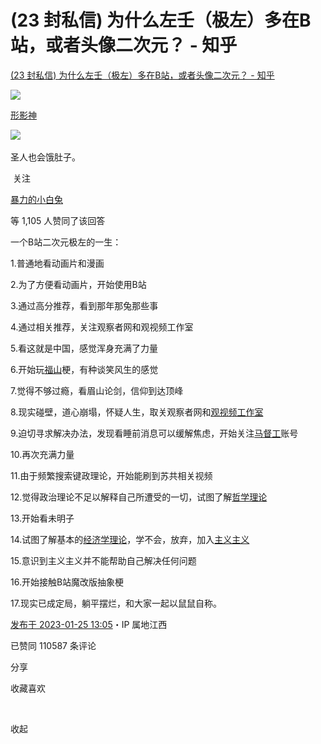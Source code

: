 # (23 封私信) 为什么左壬（极左）多在B站，或者头像二次元？ - 知乎
[(23 封私信) 为什么左壬（极左）多在B站，或者头像二次元？ - 知乎](https://www.zhihu.com/question/546163254/answer/2859376030) 

 [![](https://pic1.zhimg.com/99edf5f59801a34e627f6911e0d6e263_l.jpg?source=1940ef5c)
](//www.zhihu.com/people/wang-fu-jian)

[形影神](//www.zhihu.com/people/wang-fu-jian)

​![](https://picx.zhimg.com/v2-4812630bc27d642f7cafcd6cdeca3d7a.jpg?source=88ceefae)

圣人也会饿肚子。

​ 关注

[暴力的小白兔](//www.zhihu.com/people/36-35-97-57)

等 1,105 人赞同了该回答

一个B站二次元极左的一生：

1.普通地看动画片和漫画

2.为了方便看动画片，开始使用B站

3.通过高分推荐，看到那年那兔那些事

4.通过相关推荐，关注观察者网和观视频工作室

5.看这就是中国，感觉浑身充满了力量

6.开始玩[福山](https://www.zhihu.com/search?q=%E7%A6%8F%E5%B1%B1&search_source=Entity&hybrid_search_source=Entity&hybrid_search_extra=%7B%22sourceType%22%3A%22answer%22%2C%22sourceId%22%3A2859376030%7D)梗，有种谈笑风生的感觉

7.觉得不够过瘾，看眉山论剑，信仰到达顶峰

8.现实碰壁，道心崩塌，怀疑人生，取关观察者网和[观视频工作室](https://www.zhihu.com/search?q=%E8%A7%82%E8%A7%86%E9%A2%91%E5%B7%A5%E4%BD%9C%E5%AE%A4&search_source=Entity&hybrid_search_source=Entity&hybrid_search_extra=%7B%22sourceType%22%3A%22answer%22%2C%22sourceId%22%3A2859376030%7D)

9.迫切寻求解决办法，发现看睡前消息可以缓解焦虑，开始关注[马督工](https://www.zhihu.com/search?q=%E9%A9%AC%E7%9D%A3%E5%B7%A5&search_source=Entity&hybrid_search_source=Entity&hybrid_search_extra=%7B%22sourceType%22%3A%22answer%22%2C%22sourceId%22%3A2859376030%7D)账号

10.再次充满力量

11.由于频繁搜索键政理论，开始能刷到苏共相关视频

12.觉得政治理论不足以解释自己所遭受的一切，试图了解[哲学理论](https://www.zhihu.com/search?q=%E5%93%B2%E5%AD%A6%E7%90%86%E8%AE%BA&search_source=Entity&hybrid_search_source=Entity&hybrid_search_extra=%7B%22sourceType%22%3A%22answer%22%2C%22sourceId%22%3A2859376030%7D)

13.开始看未明子

14.试图了解基本的[经济学理论](https://www.zhihu.com/search?q=%E7%BB%8F%E6%B5%8E%E5%AD%A6%E7%90%86%E8%AE%BA&search_source=Entity&hybrid_search_source=Entity&hybrid_search_extra=%7B%22sourceType%22%3A%22answer%22%2C%22sourceId%22%3A2859376030%7D)，学不会，放弃，加入[主义主义](https://www.zhihu.com/search?q=%E4%B8%BB%E4%B9%89%E4%B8%BB%E4%B9%89&search_source=Entity&hybrid_search_source=Entity&hybrid_search_extra=%7B%22sourceType%22%3A%22answer%22%2C%22sourceId%22%3A2859376030%7D)

15.意识到主义主义并不能帮助自己解决任何问题

16.开始接触B站魔改版抽象梗

17.现实已成定局，躺平摆烂，和大家一起以鼠鼠自称。

[发布于 2023-01-25 13:05](//www.zhihu.com/question/546163254/answer/2859376030)・IP 属地江西

​已赞同 1105​​87 条评论

​分享

​收藏​喜欢

​

收起​
